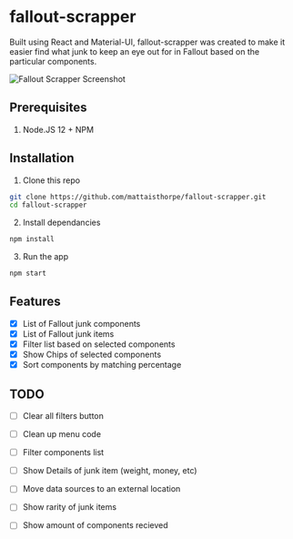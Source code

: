 # fallout-scrapper
Built using React and Material-UI, fallout-scrapper was created to make it easier find what junk to keep an eye out for in Fallout based on the particular components.

![Fallout Scrapper Screenshot](https://matthewaisthorpe.com.au/wp-content/uploads/2020/04/fallout-scrapper.jpg)

## Prerequisites
1. Node.JS 12 + NPM 

## Installation

1. Clone this repo

```bash
git clone https://github.com/mattaisthorpe/fallout-scrapper.git
cd fallout-scrapper
``` 

2. Install dependancies

```bash
npm install
```
     
3. Run the app

```bash
npm start
```

## Features

- [x] List of Fallout junk components
- [x] List of Fallout junk items
- [x] Filter list based on selected components
- [x] Show Chips of selected components
- [X] Sort components by matching percentage

## TODO
- [ ] Clear all filters button
- [ ] Clean up menu code
- [ ] Filter components list
- [ ] Show Details of junk item (weight, money, etc)
- [ ] Move data sources to an external location
- [ ] Show rarity of junk items
- [ ] Show amount of components recieved


